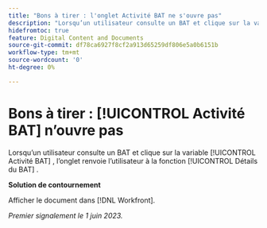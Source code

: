 ```yaml
---
title: "Bons à tirer : l'onglet Activité BAT ne s'ouvre pas"
description: "Lorsqu’un utilisateur consulte un BAT et clique sur la variable [!UICONTROL Activité BAT] , l’onglet renvoie l’utilisateur à la fonction [!UICONTROL Détails du BAT] onglet."
hidefromtoc: true
feature: Digital Content and Documents
source-git-commit: df78ca6927f8cf2a913d65259df806e5a0b6151b
workflow-type: tm+mt
source-wordcount: '0'
ht-degree: 0%

---
```



# Bons à tirer : [!UICONTROL Activité BAT] n’ouvre pas

Lorsqu’un utilisateur consulte un BAT et clique sur la variable [!UICONTROL Activité BAT] , l’onglet renvoie l’utilisateur à la fonction [!UICONTROL Détails du BAT] .

**Solution de contournement**

Afficher le document dans [!DNL Workfront].

_Premier signalement le 1 juin 2023._
